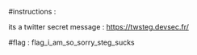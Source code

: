 #instructions : 

its a twitter secret message : https://twsteg.devsec.fr/


#flag : flag_i_am_so_sorry_steg_sucks   


